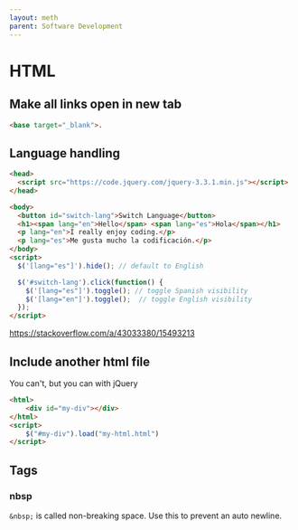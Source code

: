 ```yaml
---
layout: meth
parent: Software Development
---
```

# HTML

## Make all links open in new tab

```html
<base target="_blank">.
```

## Language handling

```html
<head>
  <script src="https://code.jquery.com/jquery-3.3.1.min.js"></script>
</head>

<body>
  <button id="switch-lang">Switch Language</button>
  <h1><span lang="en">Hello</span> <span lang="es">Hola</span></h1>
  <p lang="en">I really enjoy coding.</p>
  <p lang="es">Me gusta mucho la codificación.</p>
</body>
<script>
  $('[lang="es"]').hide(); // default to English

  $('#switch-lang').click(function() {
    $('[lang="es"]').toggle(); // toggle Spanish visibility
    $('[lang="en"]').toggle();  // toggle English visibility
  });
</script>
```

<https://stackoverflow.com/a/43033380/15493213>

## Include another html file

You can't, but you can with jQuery

```html
<html>
	<div id="my-div"></div>
</html>
<script>
	$("#my-div").load("my-html.html")
</script>
```

## Tags

### nbsp

`&nbsp;` is called non-breaking space. Use this to prevent an auto newline.
